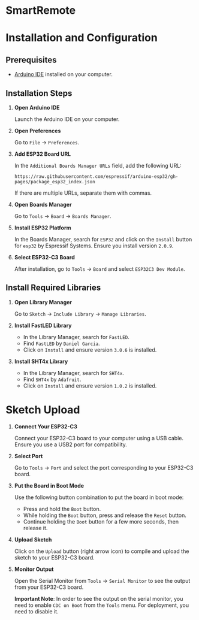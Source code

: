 # SmartRemote

# Installation and Configuration
## Prerequisites

- [Arduino IDE](https://www.arduino.cc/en/Main/Software) installed on your computer.

## Installation Steps

1. **Open Arduino IDE**

    Launch the Arduino IDE on your computer.

2. **Open Preferences**

    Go to `File` -> `Preferences`.

3. **Add ESP32 Board URL**

    In the `Additional Boards Manager URLs` field, add the following URL:

    ```
    https://raw.githubusercontent.com/espressif/arduino-esp32/gh-pages/package_esp32_index.json
    ```

    If there are multiple URLs, separate them with commas.

4. **Open Boards Manager**

    Go to `Tools` -> `Board` -> `Boards Manager`.

5. **Install ESP32 Platform**

    In the Boards Manager, search for `ESP32` and click on the `Install` button for `esp32` by Espressif Systems. Ensure you install version `2.0.9`.

6. **Select ESP32-C3 Board**

    After installation, go to `Tools` -> `Board` and select `ESP32C3 Dev Module`.

## Install Required Libraries

1. **Open Library Manager**

    Go to `Sketch` -> `Include Library` -> `Manage Libraries`.

2. **Install FastLED Library**

    - In the Library Manager, search for `FastLED`.
    - Find `FastLED` by `Daniel Garcia`.
    - Click on `Install` and ensure version `3.0.6` is installed.

3. **Install SHT4x Library**

    - In the Library Manager, search for `SHT4x`.
    - Find `SHT4x` by `Adafruit`.
    - Click on `Install` and ensure version `1.0.2` is installed.

# Sketch Upload
1. **Connect Your ESP32-C3**

    Connect your ESP32-C3 board to your computer using a USB cable. Ensure you use a USB2 port for compatibility.

2. **Select Port**

    Go to `Tools` -> `Port` and select the port corresponding to your ESP32-C3 board.

3. **Put the Board in Boot Mode**

    Use the following button combination to put the board in boot mode:
    - Press and hold the `Boot` button.
    - While holding the `Boot` button, press and release the `Reset` button.
    - Continue holding the `Boot` button for a few more seconds, then release it.

4. **Upload Sketch**

    Click on the `Upload` button (right arrow icon) to compile and upload the sketch to your ESP32-C3 board.

5. **Monitor Output**

    Open the Serial Monitor from `Tools` -> `Serial Monitor` to see the output from your ESP32-C3 board.

    **Important Note**: In order to see the output on the serial monitor, you need to enable `CDC on Boot` from the `Tools` menu. For deployment, you need to disable it.

